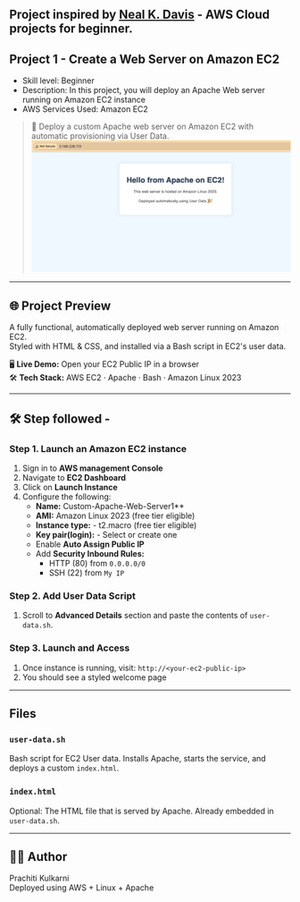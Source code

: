 ## Project inspired by [Neal K. Davis](https://www.linkedin.com/in/nealkdavis/) - AWS Cloud projects for beginner.
## Project 1 - **Create a Web Server on Amazon EC2**
- Skill level: Beginner
- Description: In this project, you will deploy an Apache Web server running on Amazon EC2 instance
- AWS Services Used: Amazon EC2


> 🚀 Deploy a custom Apache web server on Amazon EC2 with automatic provisioning via User Data.
![Project Screenshot](./apache-homepage.png)
---

## 🌐 Project Preview

A fully functional, automatically deployed web server running on Amazon EC2.  
Styled with HTML & CSS, and installed via a Bash script in EC2's user data.

🖥️ **Live Demo:** Open your EC2 Public IP in a browser  
🛠️ **Tech Stack:** AWS EC2 · Apache · Bash · Amazon Linux 2023 

---
## 🛠️ Step followed -
### **Step 1. Launch an Amazon EC2 instance**
1. Sign in to **AWS management Console**
2. Navigate to **EC2 Dashboard**
3. Click on **Launch Instance**
4. Configure the following:
    - **Name:** Custom-Apache-Web-Server1**
    - **AMI:** Amazon Linux 2023 (free tier eligible)
    - **Instance type:** - t2.macro (free tier eligible)
    - **Key pair(login):** - Select or create one
    - Enable **Auto Assign Public IP**
    - Add **Security Inbound Rules:**
        - HTTP (80) from `0.0.0.0/0`
        - SSH (22) from `My IP` 

### **Step 2. Add User Data Script**
1. Scroll to **Advanced Details** section and paste the contents of `user-data.sh`.

### **Step 3. Launch and Access**
1. Once instance is running, visit:
    `http://<your-ec2-public-ip>`
2. You should see a styled welcome page

---

## Files
### `user-data.sh`
Bash script for EC2 User data.
Installs Apache, starts the service, and deploys a custom `index.html`.
### `index.html`
Optional: The HTML file that is served by Apache. Already embedded in `user-data.sh`.

---

## 👩‍💻 Author

Prachiti Kulkarni  
Deployed using AWS + Linux + Apache